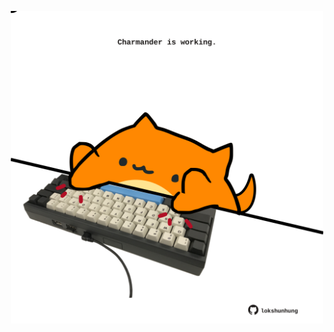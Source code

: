 <!-- built at 31/12/2023, 08:00:51 UTC -->
<p align="center">
  <img width="500" height="500" src="./ReadmeImage.svg">
</p>
